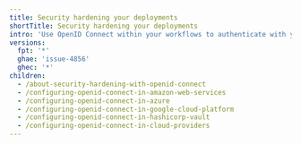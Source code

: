 ```yaml
---
title: Security hardening your deployments
shortTitle: Security hardening your deployments
intro: 'Use OpenID Connect within your workflows to authenticate with your cloud provider.'
versions:
  fpt: '*'
  ghae: 'issue-4856'
  ghec: '*'
children:
  - /about-security-hardening-with-openid-connect
  - /configuring-openid-connect-in-amazon-web-services
  - /configuring-openid-connect-in-azure
  - /configuring-openid-connect-in-google-cloud-platform
  - /configuring-openid-connect-in-hashicorp-vault
  - /configuring-openid-connect-in-cloud-providers
---
```


